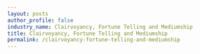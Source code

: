 ```yaml
---
layout: posts 
author_profile: false 
industry_name: Clairvoyancy, Fortune Telling and Mediumship
title: Clairvoyancy, Fortune Telling and Mediumship
permalink: /clairvoyancy-fortune-telling-and-mediumship
---
```

